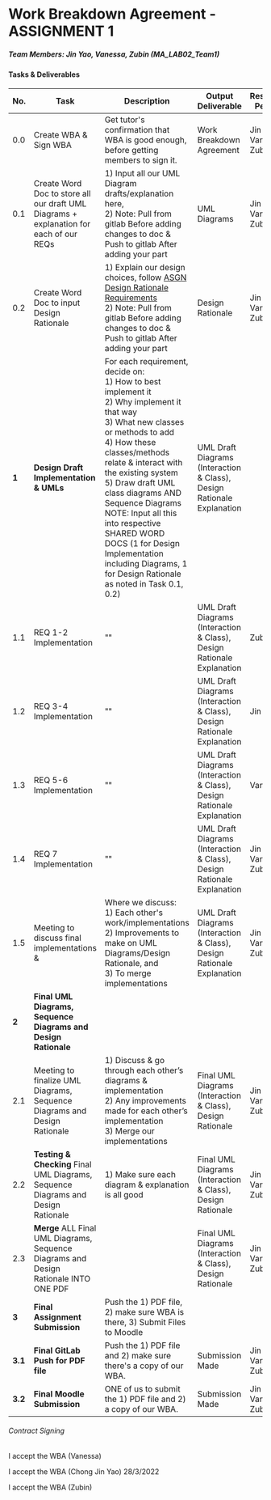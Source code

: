 # Work Breakdown Agreement - ASSIGNMENT 1
##### Team Members: Jin Yao, Vanessa, Zubin (MA_LAB02_Team1)

#### Tasks & Deliverables

| No. | Task      | Description | Output Deliverable | Responsible Person(s) | Deadline | Reviewer & Tester | Review/Test Dateline 
| ----------- | ----------- | ----------- | ----------- | ----------- | ----------- | ----------- | ----------- |
|0.0| Create WBA & Sign WBA | Get tutor's confirmation that WBA is good enough, before getting members to sign it. |  Work Breakdown Agreement | Jin Yao, Vanessa, Zubin | 28 Mar |  |  
|0.1| Create Word Doc to store all our draft UML Diagrams + explanation for each of our REQs | 1) Input all our UML Diagram drafts/explanation here, <br /> 2) Note: Pull from gitlab Before adding changes to doc & Push to gitlab After adding your part | UML Diagrams | Jin Yao, Vanessa, Zubin | 28 Mar |  |
|0.2| Create Word Doc to input Design Rationale | 1) Explain our design choices, follow [ASGN Design Rationale Requirements](https://edstem.org/au/courses/7559/lessons/19096/slides/135657) <br /> 2) Note: Pull from gitlab Before adding changes to doc & Push to gitlab After adding your part | Design Rationale | Jin Yao, Vanessa, Zubin | 28 Mar |  |
|**1**| **Design Draft Implementation & UMLs** | For each requirement, decide on: <br /> 1) How to best implement it <br /> 2) Why implement it that way <br /> 3) What new classes or methods to add <br /> 4) How these classes/methods relate & interact with the existing system <br /> 5) Draw draft UML class diagrams AND Sequence Diagrams <br /> NOTE: Input all this into respective SHARED WORD DOCS (1 for Design Implementation including Diagrams, 1 for Design Rationale as noted in Task 0.1, 0.2) | UML Draft Diagrams (Interaction & Class), Design Rationale Explanation | 
|1.1| REQ 1-2 Implementation | "" |  UML Draft Diagrams (Interaction & Class), Design Rationale Explanation | Zubin | 31 Mar | Jin Yao, Vanessa | 31 Mar
|1.2| REQ 3-4 Implementation | "" |  UML Draft Diagrams (Interaction & Class), Design Rationale Explanation | Jin Yao | 31 Mar | Vanessa, Zubin | 31 Mar
|1.3| REQ 5-6 Implementation | "" |  UML Draft Diagrams (Interaction & Class), Design Rationale Explanation | Vanessa | 31 Mar | Jin Yao, Zubin | 31 Mar
|1.4| REQ 7 Implementation | "" |  UML Draft Diagrams (Interaction & Class), Design Rationale Explanation | Jin Yao, Vanessa, Zubin | 31 Mar | Jin Yao, Vanessa, Zubin | 31 Mar
|1.5| Meeting to discuss final implementations & | Where we discuss: <br /> 1) Each other's work/implementations <br /> 2) Improvements to make on UML Diagrams/Design Rationale, and <br /> 3) To merge implementations |  UML Draft Diagrams (Interaction & Class), Design Rationale Explanation | Jin Yao, Vanessa, Zubin | 31 Mar | Jin Yao, Vanessa, Zubin | 31 Mar
|**2**| **Final UML Diagrams, Sequence Diagrams and Design Rationale** |  |  |  |  |  |
|2.1| Meeting to finalize UML Diagrams, Sequence Diagrams and Design Rationale | 1) Discuss & go through each other’s diagrams & implementation <br /> 2) Any improvements made for each other’s implementation <br /> 3) Merge our implementations | Final UML Diagrams (Interaction & Class), Design Rationale | Jin Yao, Vanessa, Zubin | 3 Apr | Jin Yao, Vanessa, Zubin | 3 Apr
|2.2| **Testing & Checking** Final UML Diagrams, Sequence Diagrams and Design Rationale | 1) Make sure each diagram & explanation is all good | Final UML Diagrams (Interaction & Class), Design Rationale | Jin Yao, Vanessa, Zubin | 4 Apr | Each person checks everything twice & report back | 5 Apr
|2.3| **Merge** ALL Final UML Diagrams, Sequence Diagrams and Design Rationale INTO ONE PDF |  | Final UML Diagrams (Interaction & Class), Design Rationale | Jin Yao, Vanessa, Zubin | 5 Apr
|**3**| **Final Assignment Submission** | Push the 1) PDF file, 2) make sure WBA is there, 3) Submit Files to Moodle |  |  |  |  | 
|**3.1**| **Final GitLab Push for PDF file** | Push the 1) PDF file and 2) make sure there's a copy of our WBA. | Submission Made | Jin Yao, Vanessa, Zubin | 8 Apr | Jin Yao, Vanessa, Zubin | 9 Apr 
|**3.2**| **Final Moodle Submission** | ONE of us to submit the 1) PDF file and 2) a copy of our WBA. | Submission Made | Jin Yao, Vanessa, Zubin | 8 Apr | Jin Yao, Vanessa, Zubin | 9 Apr


###### Contract Signing
I accept the WBA (Vanessa)

I accept the WBA (Chong Jin Yao) 28/3/2022

I accept the WBA (Zubin)